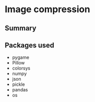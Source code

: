 # Image compression
## Summary

## Packages used
- pygame
- Pillow
- colorsys
- numpy
- json
- pickle
- pandas
- os
